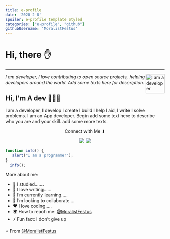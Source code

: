 ```yaml
---
title: e-profile
date: '2020-2-8'
spoiler: e-profile template Styled
categories: ["e-profile", "github"]
githubUsername: 'MoralistFestus'
---
```




# Hi, there ✋
<hr>
<img align="right" src="https://raw.githubusercontent.com/MoralistFestus/MoralistFestus/master/avataaars.png" alt="I am a developer" width="60"><em>I am developer, I love contributing to open source projects, helping developers around the world. Add some texts here for description.</em>

## Hi, I'm A dev 👋🏾‍💻

I am a developer, I develop I create I build I help I aid, I write I solve problems. I am an App developer. Begin add some text here to describe who you are and your skill. add some more texts.
<p align="center">Connect with Me ⬇</p>
<p align="center">
<a href= "https://dev.to"><img src="https://img.icons8.com/windows/32/000000/dev.png"/></a>
<a href= "https://twitter.com/"><img src="https://img.icons8.com/material-outlined/30/000000/twitter.png"/></a>
</p>

```javascript
function info() {
   alert("I am a programmer");
}
  info();
```
More about me:

- 📙 I studied.......
- 📝 I love writing......
- 🌱 I’m currently learning..... 
- 👯 I’m looking to collaborate....
- ♥  I love coding.....
- 🌍 How to reach me: [@MoralistFestus](https://github.com/MoralistFestus) 
- ⚡ Fun fact: I don't give up 

<!-- End of Readme -->
⭐️ From [@MoralistFestus](https://github.com/MoralistFestus)